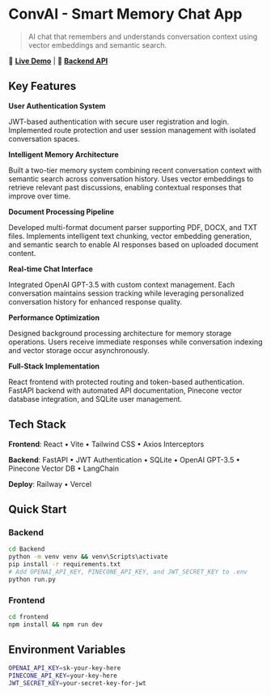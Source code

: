 # ConvAI - Smart Memory Chat App

> AI chat that remembers and understands conversation context using vector embeddings and semantic search.

🔗 **[Live Demo](https://conv-ai-six.vercel.app)** | 🚀 **[Backend API](https://convai-production.up.railway.app)**

## Key Features

**User Authentication System**

JWT-based authentication with secure user registration and login. Implemented route protection and user session management with isolated conversation spaces.

**Intelligent Memory Architecture**

Built a two-tier memory system combining recent conversation context with semantic search across conversation history. Uses vector embeddings to retrieve relevant past discussions, enabling contextual responses that improve over time.

**Document Processing Pipeline**

Developed multi-format document parser supporting PDF, DOCX, and TXT files. Implements intelligent text chunking, vector embedding generation, and semantic search to enable AI responses based on uploaded document content.

**Real-time Chat Interface**

Integrated OpenAI GPT-3.5 with custom context management. Each conversation maintains session tracking while leveraging personalized conversation history for enhanced response quality.

**Performance Optimization**

Designed background processing architecture for memory storage operations. Users receive immediate responses while conversation indexing and vector storage occur asynchronously.

**Full-Stack Implementation**

React frontend with protected routing and token-based authentication. FastAPI backend with automated API documentation, Pinecone vector database integration, and SQLite user management.

## Tech Stack

**Frontend**: React • Vite • Tailwind CSS • Axios Interceptors

**Backend**: FastAPI • JWT Authentication • SQLite • OpenAI GPT-3.5 • Pinecone Vector DB • LangChain

**Deploy**: Railway • Vercel

## Quick Start

### Backend

```bash
cd Backend
python -m venv venv && venv\Scripts\activate
pip install -r requirements.txt
# Add OPENAI_API_KEY, PINECONE_API_KEY, and JWT_SECRET_KEY to .env
python run.py
```

### Frontend

```bash
cd frontend
npm install && npm run dev
```

## Environment Variables

```bash
OPENAI_API_KEY=sk-your-key-here
PINECONE_API_KEY=your-key-here
JWT_SECRET_KEY=your-secret-key-for-jwt
```
